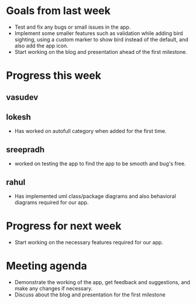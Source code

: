 # Goals from last week

*  Test and fix any bugs or small issues in the app.
*  Implement some smaller features such as validation while adding bird sighting, using a custom marker to show bird instead of the default, and also add the app icon.
*  Start working on the blog and presentation ahead of the first milestone.

# Progress this week

## vasudev


## lokesh
 
*  Has worked on autofull category when added for the first time.

## sreepradh

*  worked on testing the app to find the app to be smooth and bug's free.

## rahul

*  Has implemented uml class/package diagrams and also behavioral diagrams required for our app.

# Progress for next week

*  Start working on the necessary features required for our app.

# Meeting agenda


*  Demonstrate the working of the app, get feedback and suggestions, and make any changes if necessary.
*  Discuss about the blog and presentation for the first milestone